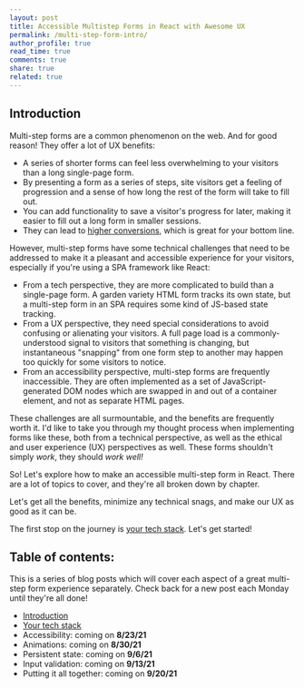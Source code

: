 ```yaml
---
layout: post
title: Accessible Multistep Forms in React with Awesome UX
permalink: /multi-step-form-intro/
author_profile: true
read_time: true
comments: true
share: true
related: true
---
```


## Introduction

Multi-step forms are a common phenomenon on the web. And for good reason! They offer a lot of UX benefits: 

- A series of shorter forms can feel less overwhelming to your visitors than a long single-page form.
- By presenting a form as a series of steps, site visitors get a feeling of progression and a sense of how long the rest of the form will take to fill out.
- You can add functionality to save a visitor's progress for later, making it easier to fill out a long form in smaller sessions.
- They can lead to [higher conversions](https://www.ventureharbour.com/multi-step-lead-forms-get-300-conversions/), which is great for your bottom line.

However, multi-step forms have some technical challenges that need to be addressed to make it a pleasant and accessible experience for your visitors, especially if you're using a SPA framework like React: 

- From a tech perspective, they are more complicated to build than a single-page form. A garden variety HTML form tracks its own state, but a multi-step form in an SPA requires some kind of JS-based state tracking. 
- From a UX perspective, they need special considerations to avoid confusing or alienating your visitors. A full page load is a commonly-understood signal to visitors that something is changing, but instantaneous "snapping" from one form step to another may happen too quickly for some visitors to notice.
- From an accessibility perspective, multi-step forms are frequently inaccessible. They are often implemented as a set of JavaScript-generated DOM nodes which are swapped in and out of a container element, and not as separate HTML pages. 

These challenges are all surmountable, and the benefits are frequently worth it. I'd like to take you through my thought process when implementing forms like these, both from a technical perspective, as well as the ethical and user experience (UX) perspectives as well. These forms shouldn't simply *work*, they should *work well!*

So! Let's explore how to make an accessible multi-step form in React. There are a lot of topics to cover, and they're all broken down by chapter.  

Let's get all the benefits, minimize any technical snags, and make our UX as good as it can be.

The first stop on the journey is [your tech stack](/multi-step-form-tech-stack/). Let's get started!

## Table of contents:

This is a series of blog posts which will cover each aspect of a great multi-step form experience separately. Check back for a new post each Monday until they're all done!

- [Introduction](/multi-step-form-intro)
- [Your tech stack](/multi-step-form-tech-stack/)
- Accessibility: coming on **8/23/21**
- Animations: coming on **8/30/21**
- Persistent state: coming on **9/6/21**
- Input validation: coming on **9/13/21**
- Putting it all together: coming on **9/20/21**










